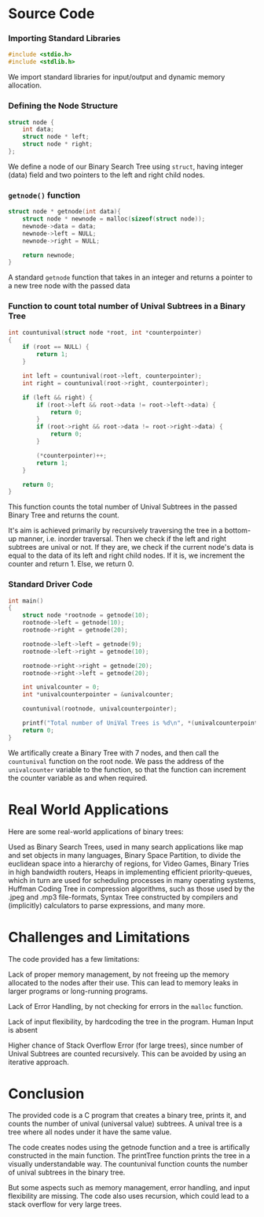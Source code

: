 # Source Code

### Importing Standard Libraries

```c
#include <stdio.h>
#include <stdlib.h>
```

We import standard libraries for input/output and dynamic memory allocation.

### Defining the Node Structure

```c
struct node {
    int data;
    struct node * left;
    struct node * right;
};
```

We define a node of our Binary Search Tree using `struct`, having integer (data) field and two pointers to the left and right child nodes.

### `getnode()` function

```c
struct node * getnode(int data){
    struct node * newnode = malloc(sizeof(struct node));
    newnode->data = data;
    newnode->left = NULL;
    newnode->right = NULL;

    return newnode;
}
```

A standard `getnode` function that takes in an integer and returns a pointer to a new tree node with the passed data

### Function to count total number of Unival Subtrees in a Binary Tree

```c
int countunival(struct node *root, int *counterpointer)
{
    if (root == NULL) {
        return 1;
    }

    int left = countunival(root->left, counterpointer);
    int right = countunival(root->right, counterpointer);

    if (left && right) {
        if (root->left && root->data != root->left->data) {
            return 0;
        }
        if (root->right && root->data != root->right->data) {
            return 0;
        }

        (*counterpointer)++;
        return 1;
    }

    return 0;
}
```
This function counts the total number of Unival Subtrees in the passed Binary Tree and returns the count.

It's aim is achieved primarily by recursively traversing the tree in a bottom-up manner, i.e. inorder traversal. Then we check if the left and right subtrees are unival or not. If they are, we check if the current node's data is equal to the data of its left and right child nodes. If it is, we increment the counter and return 1. Else, we return 0.

### Standard Driver Code

```c
int main()
{
    struct node *rootnode = getnode(10);
    rootnode->left = getnode(10);
    rootnode->right = getnode(20);

    rootnode->left->left = getnode(9);
    rootnode->left->right = getnode(10);

    rootnode->right->right = getnode(20);
    rootnode->right->left = getnode(20);

    int univalcounter = 0;
    int *univalcounterpointer = &univalcounter;

    countunival(rootnode, univalcounterpointer);

    printf("Total number of UniVal Trees is %d\n", *(univalcounterpointer));
    return 0;
}
```

We artifically create a Binary Tree with 7 nodes, and then call the `countunival` function on the root node. We pass the address of the `univalcounter` variable to the function, so that the function can increment the counter variable as and when required.

# Real World Applications

Here are some real-world applications of binary trees:

Used as Binary Search Trees, used in many search applications like map and set objects in many languages, Binary Space Partition, to divide the euclidean space into a hierarchy of regions, for Video Games, Binary Tries in high bandwidth routers, Heaps in implementing efficient priority-queues, which in turn are used for scheduling processes in many operating systems, Huffman Coding Tree in compression algorithms, such as those used by the .jpeg and .mp3 file-formats, Syntax Tree constructed by compilers and (implicitly) calculators to parse expressions, and many more.

# Challenges and Limitations

The code provided has a few limitations:

Lack of proper memory management, by not freeing up the memory allocated to the nodes after their use.
This can lead to memory leaks in larger programs or long-running programs.

Lack of Error Handling, by not checking for errors in the `malloc` function.

Lack of input flexibility, by hardcoding the tree in the program. Human Input is absent

Higher chance of Stack Overflow Error (for large trees), since number of Unival Subtrees are counted recursively. This can be avoided by using an iterative approach.


# Conclusion
The provided code is a C program that creates a binary tree, prints it, and counts the number of unival (universal value) subtrees. A unival tree is a tree where all nodes under it have the same value.

The code creates nodes using the getnode function and a tree is artifically constructed in the main function. The printTree function prints the tree in a visually understandable way. The countunival function counts the number of unival subtrees in the binary tree.

But some aspects such as memory management, error handling, and input flexibility are missing. The code also uses recursion, which could lead to a stack overflow for very large trees.
